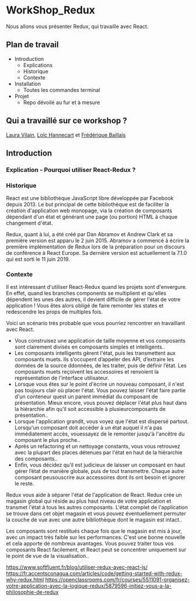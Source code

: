 # WorkShop_Redux

Nous allons vous présenter Redux, qui travaille avec React.

## Plan de travail

* Introduction
  * Explications
  * Historique
  * Contexte
* Installation
  * Toutes les commandes terminal
* Projet
  * Repo dévoilé au fur et à mesure

## Qui a travaillé sur ce workshop ?

[Laura Vilain](https://github.com/Laura-VLN), [Loïc Hannecart](https://github.com/HanLoi) et [Frédérique Baillais](https://github.com/FrederiqueBaillais)

## Introduction

### Explication - Pourquoi utiliser React-Redux ?

<!-- Explication de React et ce qu'apporte Redux => phrase intéressante
Dan Abramov décrit Redux comme un conteneur à état prévisible pour les applications Javascript.

Dan Abramov :

    Redux is a predictable state container for JavaScript apps. It’s a « state container » because it holds all the state of your application. It doesn’t let you change that state directly, but instead forces you to describe changes as plain objects called « actions ». Actions can be recorded and replayed later, so this makes state management predictable. With the same actions in the same order, you’re going to end up in the same state.
    -->
### Historique

React est une bibliothèque JavaScript libre développée par Facebook depuis 2013. Le but principal de cette bibliothèque est de faciliter la création d'application web monopage, via la création de composants dépendant d'un état et générant une page (ou portion) HTML à chaque changement d'état. 

Redux, quant à lui, a été créé par Dan Abramov et Andrew Clark et sa première version est apparu le 2 juin 2015. Abramov a commencé à écrire la première implémentation de Redux lors de la préparation pour un discours de conférence à React Europe. Sa dernière version est actuellement la 7.1.0 qui est sorti le 11 juin 2019. 

### Contexte

Il est intéressant d'utiliser React-Redux quand les projets sont d'envergure. En effet, quand les branches components se multiplient et qu'elles dépendent les unes des autres, il devient difficile de gérer l'état de votre application ! Vous êtes alors obligé de faire remonter les states et redescendre les props de multiples fois.


Voici un scénario très probable que vous pourriez rencontrer en travaillant avec React.

* Vous construisez une application de taille moyenne et vos composants sont clairement divisés en composants simples et intelligents.. 
* Les composants intelligents gèrent l'état, puis les transmettent aux composants muets. Ils s’occupent d’appeler des API, d’extraire les données de la source ddonnées, de les traiter, puis de définir l’état. Les composants muets reçoivent les accessoires et renvoient la représentation de l'interface utilisateur. 
* Lorsque vous êtes sur le point d'écrire un nouveau composant, il n'est pas toujours clair où placer l'état. Vous pouvez laisser l'état faire partie d'un conteneur quest un parent immédiat du composant de présentation. Mieux encore, vous pouvez déplacer l'état plus haut dans la hiérarchie afin qu'il soit accessible à plusieurcomposants de présentation..
* Lorsque l'application grandit, vous voyez que l'état est dispersé partout. Lorsqu'un composant doit accéder à un état auquel il n'a pas immédiatement accès, vouessayez de le remonter jusqu'à l'ancêtre du composant le plus proche.. 
* Après un refactoring et un nettoyage constants, vous vous retrouvez avec la plupart des places détenues par l'état en haut de la hiérarchie des composants.. 
* Enfin, vous décidez qu’il est judicieux de laisser un composant en haut gérer l’état de manière globale, puis de tout transmettre. Chaque autre composant peusouscrire aux accessoires dont ils ont besoin et ignorer le reste.


Redux vous aide à séparer l'état de l'application de React. Redux crée un magasin global qui réside au plus haut niveau de votre application et transmet l'état à tous les autres composants. L'état complet de l'application se trouve dans cet objet magasin et vous pouvez éventuellement permuter la couche de vue avec une autre bibliothèque dont le magasin est intact..

Les composants sont restitués chaque fois que le magasin est mis à jour, avec un impact très faible sur les performances. C'est une bonne nouvelle et cela apporte de nombreux avantages. Vous pouvez traiter tous vos composants React facilement, et React peut se concentrer uniquement sur le point de vue de la visualisation..

https://www.softfluent.fr/blog/utiliser-redux-avec-react-js/
https://fr.accentsconagua.com/articles/code/getting-started-with-redux-why-redux.html
https://openclassrooms.com/fr/courses/5511091-organisez-votre-application-avec-la-logique-redux/5879596-initiez-vous-a-la-philosophie-de-redux